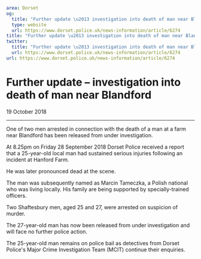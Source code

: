 ```yaml
area: Dorset
og:
  title: "Further update \u2013 investigation into death of man near Blandford"
  type: website
  url: https://www.dorset.police.uk/news-information/article/6274
title: "Further update \u2013 investigation into death of man near Blandford |"
twitter:
  title: "Further update \u2013 investigation into death of man near Blandford"
  url: https://www.dorset.police.uk/news-information/article/6274
url: https://www.dorset.police.uk/news-information/article/6274
```

# Further update – investigation into death of man near Blandford

19 October 2018

* * *

One of two men arrested in connection with the death of a man at a farm near Blandford has been released from under investigation.

At 8.25pm on Friday 28 September 2018 Dorset Police received a report that a 25-year-old local man had sustained serious injuries following an incident at Hanford Farm.

He was later pronounced dead at the scene.

The man was subsequently named as Marcin Tameczka, a Polish national who was living locally. His family are being supported by specially-trained officers.

Two Shaftesbury men, aged 25 and 27, were arrested on suspicion of murder.

The 27-year-old man has now been released from under investigation and will face no further police action.

The 25-year-old man remains on police bail as detectives from Dorset Police's Major Crime Investigation Team (MCIT) continue their enquiries.
